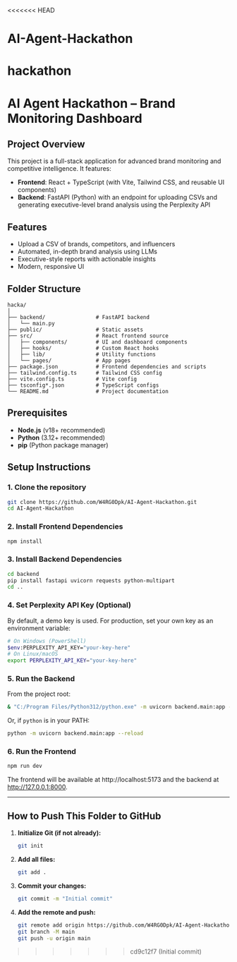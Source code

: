 <<<<<<< HEAD
# AI-Agent-Hackathon
hackathon
=======

# AI Agent Hackathon – Brand Monitoring Dashboard

## Project Overview

This project is a full-stack application for advanced brand monitoring and competitive intelligence. It features:
- **Frontend**: React + TypeScript (with Vite, Tailwind CSS, and reusable UI components)
- **Backend**: FastAPI (Python) with an endpoint for uploading CSVs and generating executive-level brand analysis using the Perplexity API

## Features

- Upload a CSV of brands, competitors, and influencers
- Automated, in-depth brand analysis using LLMs
- Executive-style reports with actionable insights
- Modern, responsive UI

## Folder Structure

```
hacka/
│
├── backend/                # FastAPI backend
│   └── main.py
├── public/                 # Static assets
├── src/                    # React frontend source
│   ├── components/         # UI and dashboard components
│   ├── hooks/              # Custom React hooks
│   ├── lib/                # Utility functions
│   └── pages/              # App pages
├── package.json            # Frontend dependencies and scripts
├── tailwind.config.ts      # Tailwind CSS config
├── vite.config.ts          # Vite config
├── tsconfig*.json          # TypeScript configs
└── README.md               # Project documentation
```

## Prerequisites

- **Node.js** (v18+ recommended)
- **Python** (3.12+ recommended)
- **pip** (Python package manager)

## Setup Instructions

### 1. Clone the repository

```sh
git clone https://github.com/W4RG0Dpk/AI-Agent-Hackathon.git
cd AI-Agent-Hackathon
```

### 2. Install Frontend Dependencies

```sh
npm install
```

### 3. Install Backend Dependencies

```sh
cd backend
pip install fastapi uvicorn requests python-multipart
cd ..
```

### 4. Set Perplexity API Key (Optional)

By default, a demo key is used. For production, set your own key as an environment variable:

```sh
# On Windows (PowerShell)
$env:PERPLEXITY_API_KEY="your-key-here"
# On Linux/macOS
export PERPLEXITY_API_KEY="your-key-here"
```

### 5. Run the Backend

From the project root:

```sh
& "C:/Program Files/Python312/python.exe" -m uvicorn backend.main:app --reload
```

Or, if `python` is in your PATH:

```sh
python -m uvicorn backend.main:app --reload
```

### 6. Run the Frontend

```sh
npm run dev
```

The frontend will be available at http://localhost:5173 and the backend at http://127.0.0.1:8000.

---

## How to Push This Folder to GitHub

1. **Initialize Git (if not already):**
   ```sh
   git init
   ```

2. **Add all files:**
   ```sh
   git add .
   ```

3. **Commit your changes:**
   ```sh
   git commit -m "Initial commit"
   ```

4. **Add the remote and push:**
   ```sh
   git remote add origin https://github.com/W4RG0Dpk/AI-Agent-Hackathon.git
   git branch -M main
   git push -u origin main
   ```
>>>>>>> cd9c12f7 (Initial commit)
